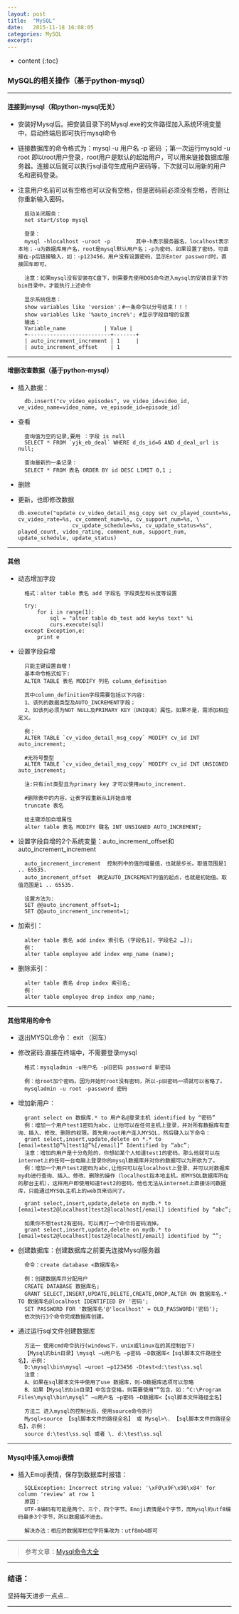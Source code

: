 ```yaml
---
layout: post
title:  "MySQL"
date:   2015-11-18 16:08:05
categories: MySQL 
excerpt: 
---
```


* content
{:toc}

### MySQL的相关操作（基于python-mysql）

---

#### 连接到mysql（和python-mysql无关）
        
* 安装好Mysql后。把安装目录下的Mysql.exe的文件路径加入系统环境变量中，启动终端后即可执行mysql命令

* 链接数据库的命令格式为：mysql -u 用户名 -p 密码 ；第一次运行mysqld -u root 即以root用户登录，root用户是默认的起始用户，可以用来链接数据库服务器。连接以后就可以执行sql语句生成用户密码等，下次就可以用新的用户名和密码登录。

* 注意用户名前可以有空格也可以没有空格，但是密码前必须没有空格，否则让你重新输入密码。

        启动关闭服务：
        net start/stop mysql
        
        登录：
        mysql -hlocalhost -uroot -p        其中-h表示服务器名，localhost表示本地；-u为数据库用户名，root是mysql默认用户名；-p为密码，如果设置了密码，可直接在-p后链接输入，如：-p123456，用户没有设置密码，显示Enter password时，直接回车即可。
        
        注意：如果mysql没有安装在C盘下，则需要先使用DOS命令进入mysql的安装目录下的bin目录中，才能执行上述命令

        显示系统信息：
        show variables like 'version'；#一条命令以分号结束！！！
        show variables like '%auto_incre%'; #显示字段自增的设置
        输出：
        Variable_name            | Value |
        +--------------------------+-------+
        | auto_increment_increment | 1     |
        | auto_increment_offset    | 1
        
-----

#### 增删改查数据（基于python-mysql）
        
       

* 插入数据：

        db.insert("cv_video_episodes", ve_video_id=video_id, ve_video_name=video_name, ve_episode_id=episode_id)        
        

* 查看
     
        查询值为空的记录,要用 ：字段 is null
        SELECT * FROM `yjk_eb_deal` WHERE d_ds_id=6 AND d_deal_url is null;
        
        查询最新的一条记录：
        SELECT * FROM 表名 ORDER BY id DESC LIMIT 0,1 ;

* 删除
        
       
        
 * 更新，也即修改数据       
        
       db.execute("update cv_video_detail_msg_copy set cv_played_count=%s, cv_video_rate=%s, cv_comment_num=%s, cv_support_num=%s, \
                        cv_update_schedule=%s, cv_update_status=%s", played_count, video_rating, comment_num, support_num, update_schedule, update_status)
        
-----

#### 其他

* 动态增加字段

        格式：alter table 表名 add 字段名 字段类型和长度等设置

        try:
            for i in range(1):
                sql = "alter table db_test add key%s text" %i
                curs.execute(sql)
        except Exception,e:
            print e
        
* 设置字段自增

        只能主键设置自增！
        基本命令格式如下:
        ALTER TABLE 表名 MODIFY 列名 column_definition
        
        其中column_definition字段需要包括以下内容:
        1、该列的数据类型及AUTO_INCREMENT字段；
        2、如该列必须为NOT NULL及PRIMARY KEY（UNIQUE）属性。如果不是，需添加相应定义。
        
        例：
        ALTER TABLE `cv_video_detail_msg_copy` MODIFY cv_id INT auto_increment;
        
        #无符号整型
        ALTER TABLE `cv_video_detail_msg_copy` MODIFY cv_id INT UNSIGNED auto_increment; 
        
        注:只有int类型且为primary key 才可以使用auto_increment.
        
        #删除表中的内容，让表字段重新从1开始自增
        truncate 表名
        
        给主键添加自增属性
        alter table 表名 MODIFY 键名 INT UNSIGNED AUTO_INCREMENT;
        
* 设置字段自增的2个系统变量：auto_increment_offset和auto_increment_increment

        auto_increment_increment  控制列中的值的增量值，也就是步长。取值范围是1 .. 65535.
        auto_increment_offset  确定AUTO_INCREMENT列值的起点，也就是初始值。取值范围是1 .. 65535.
        
        设置方法为:
        SET @@auto_increment_offset=1;
        SET @@auto_increment_increment=1;

* 加索引： 

        alter table 表名 add index 索引名 (字段名1[，字段名2 …]);
        例：
        alter table employee add index emp_name (name);
   
* 删除索引：

        alter table 表名 drop index 索引名;
        例：
        alter table employee drop index emp_name;
        
---

#### 其他常用的命令

* 退出MYSQL命令： exit （回车）

* 修改密码:直接在终端中，不需要登录mysql

        格式：mysqladmin -u用户名 -p旧密码 password 新密码
        
        例：给root加个密码。因为开始时root没有密码，所以-p旧密码一项就可以省略了。
        mysqladmin -u root -password 密码

* 增加新用户：

        grant select on 数据库.* to 用户名@登录主机 identified by “密码”        
        例：增加一个用户test1密码为abc，让他可以在任何主机上登录，并对所有数据库有查询、插入、修改、删除的权限。首先用root用户连入MYSQL，然后键入以下命令：
        grant select,insert,update,delete on *.* to [email=test1@”%]test1@”%[/email]” Identified by “abc”;
        注意：增加的用户是十分危险的，你想如某个人知道test1的密码，那么他就可以在internet上的任何一台电脑上登录你的mysql数据库并对你的数据可以为所欲为了。
        例：增加一个用户test2密码为abc,让他只可以在localhost上登录，并可以对数据库mydb进行查询、插入、修改、删除的操作（localhost指本地主机，即MYSQL数据库所在的那台主机），这样用户即使用知道test2的密码，他也无法从internet上直接访问数据库，只能通过MYSQL主机上的web页来访问了。
        
        grant select,insert,update,delete on mydb.* to [email=test2@localhost]test2@localhost[/email] identified by “abc”;
         
        如果你不想test2有密码，可以再打一个命令将密码消掉。
        grant select,insert,update,delete on mydb.* to [email=test2@localhost]test2@localhost[/email] identified by “”;
        
* 创建数据库：创建数据库之前要先连接Mysql服务器

        命令：create database <数据库名>
        
        例：创建数据库并分配用户
        CREATE DATABASE 数据库名;
        GRANT SELECT,INSERT,UPDATE,DELETE,CREATE,DROP,ALTER ON 数据库名.* TO 数据库名@localhost IDENTIFIED BY '密码';
        SET PASSWORD FOR '数据库名'@'localhost' = OLD_PASSWORD('密码');
        依次执行3个命令完成数据库创建。

* 通过运行sql文件创建数据库

        方法一 使用cmd命令执行(windows下，unix或linux在的其控制台下)
        【Mysql的bin目录】\mysql –u用户名 –p密码 –D数据库<【sql脚本文件路径全名】，示例：
        D:\mysql\bin\mysql –uroot –p123456 -Dtest<d:\test\ss.sql
        注意：
        A、如果在sql脚本文件中使用了use 数据库，则-D数据库选项可以忽略
        B、如果【Mysql的bin目录】中包含空格，则需要使用“”包含，如：“C:\Program Files\mysql\bin\mysql” –u用户名 –p密码 –D数据库<【sql脚本文件路径全名】

        方法二 进入mysql的控制台后，使用source命令执行
        Mysql>source 【sql脚本文件的路径全名】 或 Mysql>\. 【sql脚本文件的路径全名】，示例：
        source d:\test\ss.sql 或者 \. d:\test\ss.sql

---

#### Mysql中插入emoji表情

* 插入Emoji表情，保存到数据库时报错：

        SQLException: Incorrect string value: '\xF0\x9F\x98\x84' for column 'review' at row 1
        原因：
        UTF-8编码有可能是两个、三个、四个字节。Emoji表情是4个字节，而Mysql的utf8编码最多3个字节，所以数据插不进去。
        
        解决办法：相应的数据库栏位字符集改为：utf8mb4即可
        
---


> 参考文章：[Mysql命令大全](http://www.cnblogs.com/zhangzhu/archive/2013/07/04/3172486.html)

---

### 结语：

坚持每天进步一点点...

---
